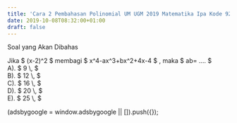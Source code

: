 ```yaml
---
title: 'Cara 2 Pembahasan Polinomial UM UGM 2019 Matematika Ipa Kode 924'
date: 2019-10-08T08:32:00+01:00
draft: false
---
```


  
Soal yang Akan Dibahas  
  
  
  
Jika $ (x-2)^2 $ membagi $ x^4-ax^3+bx^2+4x-4 $ , maka $ ab= .... $  
A). $ 9 \\, $  
B). $ 12 \\, $  
C). $ 16 \\, $  
D). $ 20 \\, $  
E). $ 25 \\, $  
  
  
  
  
  
  
  
  
  
  
(adsbygoogle = window.adsbygoogle || \[\]).push({});